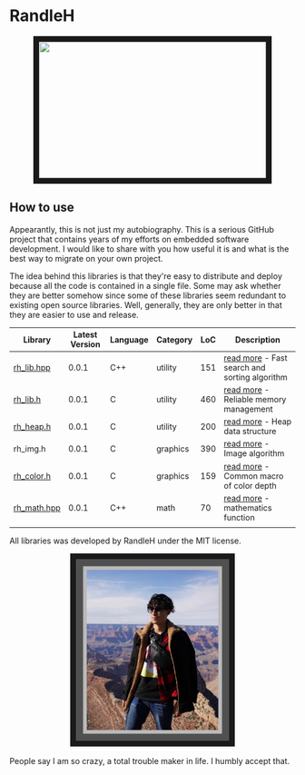 # RandleH



<p align="center">
<img src="./profile/randleh.bmp" width="400" height="240" border="10">
 </p>





## How to use

Appearantly, this is not just my autobiography. This is a serious GitHub project that contains years of my efforts on embedded software development. I would like to share with you how useful it is and what is the best way to migrate on your own project.

The idea behind this libraries is that they're easy to distribute and deploy because all the code is contained in a single file. Some may ask whether they are better somehow since some of these libraries seem redundant to existing open source libraries. Well, generally, they are only better in that they are easier to use and release.



| Library                          | Latest Version | Language | Category | LoC  | Description                                                  |
| -------------------------------- | -------------- | -------- | -------- | ---- | ------------------------------------------------------------ |
| [rh_lib.hpp](./inc/rh_lib.hpp)   | 0.0.1          | C++      | utility  | 151  | [read more](./doc/rh_lib.md) - Fast search and sorting algorithm |
| [rh_lib.h](./inc/rh_libc.h)      | 0.0.1          | C        | utility  | 460  | [read more](./doc/rh_lib.md) - Reliable memory management    |
| [rh_heap.h](./inc/rh_heap.h)     | 0.0.1          | C        | utility  | 200  | [read more](./doc/rh_heap.md) - Heap data structure          |
| rh_img.h                         | 0.0.1          | C        | graphics | 390  | [read more]() - Image algorithm                              |
| [rh_color.h](./inc/rh_color.h)   | 0.0.1          | C        | graphics | 159  | [read more](./doc/rh_color.md) - Common macro of color depth |
| [rh_math.hpp](./inc/rh_math.hpp) | 0.0.1          | C++      | math     | 70   | [read more]() - mathematics function                         |
|                                  |                |          |          |      |                                                              |

All libraries was developed by RandleH under the MIT license. 




<p align="center">
<img src="./profile/profile1.JPEG" width="270" height="320" border="10">
 </p>




People say I am so crazy, a total trouble maker in life. I humbly accept that.  





